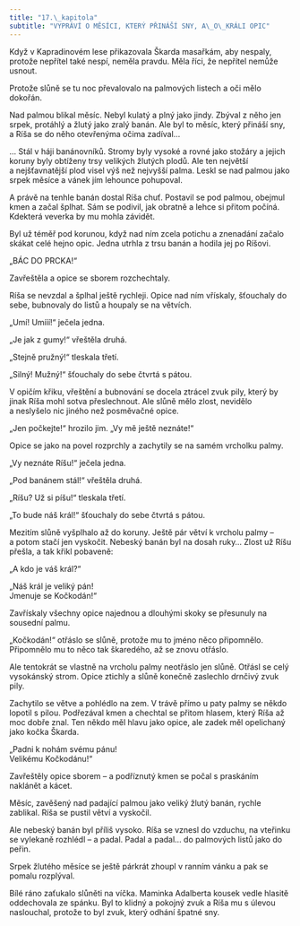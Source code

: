```yaml
---
title: "17.\_kapitola"
subtitle: "VYPRÁVÍ O MĚSÍCI, KTERÝ PŘINÁŠÍ SNY, A\_O\_KRÁLI OPIC"
---
```


Když v Kapradinovém lese přikazovala Škarda masařkám, aby nespaly, protože nepřítel také nespí, neměla pravdu. Měla říci, že nepřítel nemůže usnout.

Protože slůně se tu noc převalovalo na palmových listech a oči mělo dokořán.

Nad palmou blikal měsíc. Nebyl kulatý a plný jako jindy. Zbýval z něho jen srpek, protáhlý a žlutý jako zralý banán. Ale byl to měsíc, který přináší sny, a Ríša se do něho otevřenýma očima zadíval…

… Stál v háji banánovníků. Stromy byly vysoké a rovné jako stožáry a jejich koruny byly obtíženy trsy velikých žlutých plodů. Ale ten největší a nejšťavnatější plod visel výš než nejvyšší palma. Leskl se nad palmou jako srpek měsíce a vánek jím lehounce pohupoval.

A právě na tenhle banán dostal Ríša chuť. Postavil se pod palmou, obejmul kmen a začal šplhat. Sám se podivil, jak obratně a lehce si přitom počíná. Kdekterá veverka by mu mohla závidět.

Byl už téměř pod korunou, když nad ním zcela potichu a znenadání začalo skákat celé hejno opic. Jedna utrhla z trsu banán a hodila jej po Ríšovi.

„BÁC DO PRCKA!“

Zavřeštěla a opice se sborem rozchechtaly.

Ríša se nevzdal a šplhal ještě rychleji. Opice nad ním vřískaly, šťouchaly do sebe, bubnovaly do listů a houpaly se na větvích.

„Umí! Umííí!“ ječela jedna.

„Je jak z gumy!“ vřeštěla druhá.

„Stejně pružný!“ tleskala třetí.

„Silný! Mužný!“ šťouchaly do sebe čtvrtá s pátou.

V opičím křiku, vřeštění a bubnování se docela ztrácel zvuk pily, který by jinak Ríša mohl sotva přeslechnout. Ale slůně mělo zlost, nevidělo a neslyšelo nic jiného než posměvačné opice.

„Jen počkejte!“ hrozilo jim. „Vy mě ještě neznáte!“

Opice se jako na povel rozprchly a zachytily se na samém vrcholku palmy.

„Vy neznáte Ríšu!“ ječela jedna.

„Pod banánem stál!“ vřeštěla druhá.

„Ríšu? Už si píšu!“ tleskala třetí.

„To bude náš král!“ šťouchaly do sebe čtvrtá s pátou.

Mezitím slůně vyšplhalo až do koruny. Ještě pár větví k vrcholu palmy – a potom stačí jen vyskočit. Nebeský banán byl na dosah ruky… Zlost už Ríšu přešla, a tak křikl pobaveně:

„A kdo je váš král?“

„Náš král je veliký pán!  
Jmenuje se Kočkodán!“

Zavřískaly všechny opice najednou a dlouhými skoky se přesunuly na sousední palmu.

„Kočkodán!“ otřáslo se slůně, protože mu to jméno něco připomnělo. Připomnělo mu to něco tak škaredého, až se znovu otřáslo.

Ale tentokrát se vlastně na vrcholu palmy neotřáslo jen slůně. Otřásl se celý vysokánský strom. Opice ztichly a slůně konečně zaslechlo drnčivý zvuk pily.

Zachytilo se větve a pohlédlo na zem. V trávě přímo u paty palmy se někdo lopotil s pilou. Podřezával kmen a chechtal se přitom hlasem, který Ríša až moc dobře znal. Ten někdo měl hlavu jako opice, ale zadek měl opelichaný jako kočka Škarda.

„Padni k nohám svému pánu!  
Velikému Kočkodánu!“

Zavřeštěly opice sborem – a podříznutý kmen se počal s praskáním naklánět a kácet.

Měsíc, zavěšený nad padající palmou jako veliký žlutý banán, rychle zablikal. Ríša se pustil větví a vyskočil.

Ale nebeský banán byl příliš vysoko. Ríša se vznesl do vzduchu, na vteřinku se vylekaně rozhlédl – a padal. Padal a padal… do palmových listů jako do peřin.

Srpek žlutého měsíce se ještě párkrát zhoupl v ranním vánku a pak se pomalu rozplýval.

Bílé ráno zaťukalo slůněti na víčka. Maminka Adalberta kousek vedle hlasitě oddechovala ze spánku. Byl to klidný a pokojný zvuk a Ríša mu s úlevou naslouchal, protože to byl zvuk, který odhání špatné sny.
